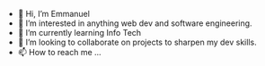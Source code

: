 - 👋 Hi, I’m Emmanuel 
- 👀 I’m interested in anything web dev and software engineering.
- 🌱 I’m currently learning Info Tech 
- 💞️ I’m looking to collaborate on projects to sharpen my dev skills. 
- 📫 How to reach me ...

<!---
deucexd/deucexd is a ✨ special ✨ repository because its `README.md` (this file) appears on your GitHub profile.
You can click the Preview link to take a look at your changes.
--->
